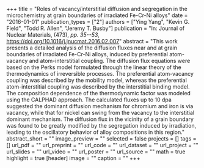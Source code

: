 +++
title = "Roles of vacancy/interstitial diffusion and segregation in the microchemistry at grain boundaries of irradiated Fe-Cr-Ni alloys"
date = "2016-01-01"
publication_types = ["2"]
authors = ["Ying Yang", "Kevin G. Field", "Todd R. Allen", "Jeremy T. Busby"]
publication = "In: Journal of Nuclear Materials, (473), _pp. 35--53_, https://doi.org/10.1016/j.jnucmat.2016.02.007"
abstract = "This work presents a detailed analysis of the diffusion fluxes near and at grain boundaries of irradiated Fe-Cr-Ni alloys, induced by preferential atom-vacancy and atom-interstitial coupling. The diffusion flux equations were based on the Perks model formulated through the linear theory of the thermodynamics of irreversible processes. The preferential atom-vacancy coupling was described by the mobility model, whereas the preferential atom-interstitial coupling was described by the interstitial binding model. The composition dependence of the thermodynamic factor was modeled using the CALPHAD approach. The calculated fluxes up to 10 dpa suggested the dominant diffusion mechanism for chromium and iron is via vacancy, while that for nickel can swing from the vacancy to the interstitial dominant mechanism. The diffusion flux in the vicinity of a grain boundary was found to be greatly modified by the segregation induced by irradiation, leading to the oscillatory behavior of alloy compositions in this region."
abstract_short = ""
image_preview = ""
selected = false
projects = []
tags = []
url_pdf = ""
url_preprint = ""
url_code = ""
url_dataset = ""
url_project = ""
url_slides = ""
url_video = ""
url_poster = ""
url_source = ""
math = true
highlight = true
[header]
image = ""
caption = ""
+++
